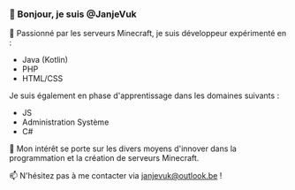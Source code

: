 ### 👋 Bonjour, je suis @JanjeVuk

👀 Passionné par les serveurs Minecraft, je suis développeur expérimenté en :

- Java (Kotlin)
- PHP
- HTML/CSS

Je suis également en phase d'apprentissage dans les domaines suivants :

- JS
- Administration Système
- C#

🌱 Mon intérêt se porte sur les divers moyens d'innover dans la programmation et la création de serveurs Minecraft.

📫 N'hésitez pas à me contacter via janjevuk@outlook.be !


